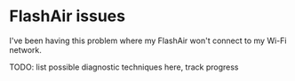# FlashAir issues

I've been having this problem where my FlashAir won't connect to my Wi-Fi network.

TODO: list possible diagnostic techniques here, track progress
